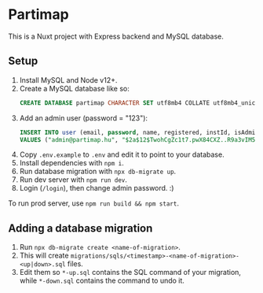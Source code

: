 # Partimap

This is a Nuxt project with Express backend and MySQL database.


## Setup

1. Install MySQL and Node v12+.
2. Create a MySQL database like so:
	```sql
	CREATE DATABASE partimap CHARACTER SET utf8mb4 COLLATE utf8mb4_unicode_ci;
	```
3. Add an admin user (password = "123"):
	```sql
	INSERT INTO user (email, password, name, registered, instId, isAdmin)
	VALUES ("admin@partimap.hu", "$2a$12$TwohCgZc1t7.pwX84CXZ..R9a3vIM5qWb5RaqcJZokUCNEjmLxXBq", "Admin", 0, 0, 1);
	```
4. Copy `.env.example` to `.env` and edit it to point to your database.
5. Install dependencies with `npm i`.
6. Run database migration with `npx db-migrate up`.
7. Run dev server with `npm run dev`.
8. Login (`/login`), then change admin password. :)

To run prod server, use `npm run build && npm start`.


## Adding a database migration

1. Run `npx db-migrate create <name-of-migration>`.
2. This will create `migrations/sqls/<timestamp>-<name-of-migration>-<up|down>.sql` files.
3. Edit them so `*-up.sql` contains the SQL command of your migration, while `*-down.sql` contains the command to undo it.


